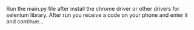 Run the main.py file after install the chrome driver or other drivers for selenium library.
After run you receive a code on your phone and enter it and continue...
